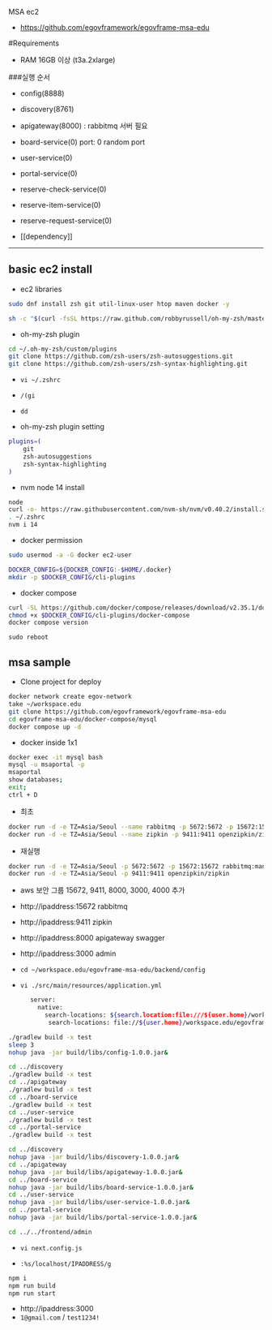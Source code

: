 MSA ec2

- https://github.com/egovframework/egovframe-msa-edu

#Requirements
- RAM 16GB 이상 (t3a.2xlarge)

###실행 순서
- config(8888)
- discovery(8761)
- apigateway(8000)              : rabbitmq 서버 필요
- board-service(0)           port: 0 random port
- user-service(0)
- portal-service(0)
- reserve-check-service(0)
- reserve-item-service(0)
- reserve-request-service(0)

- [[dependency]]

---
## basic ec2 install

- ec2 libraries
```sh
sudo dnf install zsh git util-linux-user htop maven docker -y

sh -c "$(curl -fsSL https://raw.github.com/robbyrussell/oh-my-zsh/master/tools/install.sh)"
```

- oh-my-zsh plugin
```sh
cd ~/.oh-my-zsh/custom/plugins
git clone https://github.com/zsh-users/zsh-autosuggestions.git
git clone https://github.com/zsh-users/zsh-syntax-highlighting.git
```

- `vi ~/.zshrc`
- `/(gi`
- `dd`

- oh-my-zsh plugin setting
```sh
plugins=(
    git
    zsh-autosuggestions
    zsh-syntax-highlighting
)
```

- nvm node 14 install
```sh
node
curl -o- https://raw.githubusercontent.com/nvm-sh/nvm/v0.40.2/install.sh | bash
. ~/.zshrc
nvm i 14
```

- docker permission
```sh
sudo usermod -a -G docker ec2-user

DOCKER_CONFIG=${DOCKER_CONFIG:-$HOME/.docker}
mkdir -p $DOCKER_CONFIG/cli-plugins
```

- docker compose
```sh
curl -SL https://github.com/docker/compose/releases/download/v2.35.1/docker-compose-linux-x86_64 -o $DOCKER_CONFIG/cli-plugins/docker-compose
chmod +x $DOCKER_CONFIG/cli-plugins/docker-compose
docker compose version

```

`sudo reboot`

## msa sample

- Clone project for deploy
```sh
docker network create egov-network
take ~/workspace.edu
git clone https://github.com/egovframework/egovframe-msa-edu
cd egovframe-msa-edu/docker-compose/mysql
docker compose up -d
```

- docker inside 1x1
```sh
docker exec -it mysql bash
mysql -u msaportal -p
msaportal
show databases;
exit;
ctrl + D
```

- 최초
```sh
docker run -d -e TZ=Asia/Seoul --name rabbitmq -p 5672:5672 -p 15672:15672 rabbitmq:management
docker run -d -e TZ=Asia/Seoul --name zipkin -p 9411:9411 openzipkin/zipkin
```

- 재실행
```sh
docker run -d -e TZ=Asia/Seoul -p 5672:5672 -p 15672:15672 rabbitmq:management
docker run -d -e TZ=Asia/Seoul -p 9411:9411 openzipkin/zipkin
```

- aws 보안 그룹 15672, 9411, 8000, 3000, 4000 추가
- http://ipaddress:15672 rabbitmq
- http://ipaddress:9411 zipkin
- http://ipaddress:8000 apigateway swagger
- http://ipaddress:3000 admin




- `cd ~/workspace.edu/egovframe-msa-edu/backend/config`
- `vi ./src/main/resources/application.yml`

```sh
      server:
        native:
          search-locations: ${search.location:file:///${user.home}/workspace.edu/egovframe-msa-edu/config} Windows
           search-locations: file://${user.home}/workspace.edu/egovframe-msa-edu/config MacOS
```


```sh
./gradlew build -x test
sleep 3
nohup java -jar build/libs/config-1.0.0.jar&
```


```sh
cd ../discovery
./gradlew build -x test
cd ../apigateway
./gradlew build -x test
cd ../board-service
./gradlew build -x test
cd ../user-service
./gradlew build -x test
cd ../portal-service
./gradlew build -x test

```

```sh
cd ../discovery
nohup java -jar build/libs/discovery-1.0.0.jar&
cd ../apigateway
nohup java -jar build/libs/apigateway-1.0.0.jar&
cd ../board-service
nohup java -jar build/libs/board-service-1.0.0.jar&
cd ../user-service
nohup java -jar build/libs/user-service-1.0.0.jar&
cd ../portal-service
nohup java -jar build/libs/portal-service-1.0.0.jar&

```

```sh
cd ../../frontend/admin
```

- `vi next.config.js`

- `:%s/localhost/IPADDRESS/g`

```sh
npm i
npm run build
npm run start

```

- http://ipaddress:3000
- `1@gmail.com` / `test1234!`

